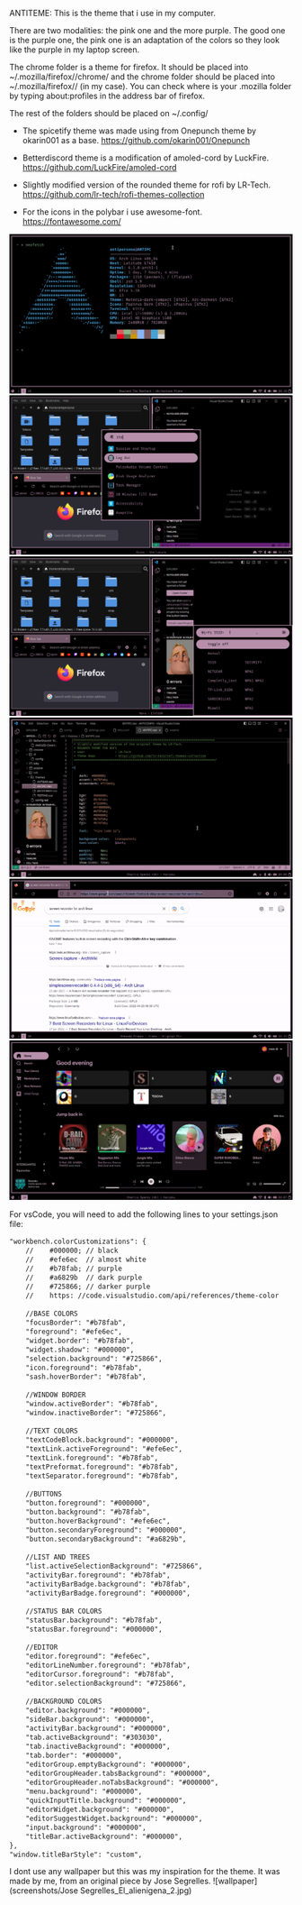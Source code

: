 ANTITEME:
This is the theme that i use in my computer.
    
There are two modalities: the pink one and the more purple. The good one is the purple one, the pink one is an adaptation of the colors so they look like the purple in my laptop screen.


The chrome folder is a theme for firefox. It should be placed into ~/.mozilla/firefox/<profile>/chrome/ and the chrome folder should be placed into ~/.mozilla/firefox/<profile>/ (in my case). You can check where is your .mozilla folder by typing about:profiles in the address bar of firefox.

The rest of the folders should be placed on ~/.config/


- The spicetify theme was made using from Onepunch theme by okarin001 as a base.
    https://github.com/okarin001/Onepunch

- Betterdiscord theme is a modification of amoled-cord by LuckFire.
    https://github.com/LuckFire/amoled-cord
- Slightly modified version of the rounded theme for rofi by LR-Tech.
    https://github.com/lr-tech/rofi-themes-collection

- For the icons in the polybar i use awesome-font.
    https://fontawesome.com/


![terminal](screenshots/fetch.png)
![rofi1](screenshots/rofi_1.png)
![rofi2](screenshots/rofi_2.png)
![vscode](screenshots/vscode.png)
![firefox](screenshots/firefox.gif)
![spotify](screenshots/spoti.png)

For vsCode, you will need to add the following lines to your settings.json file:

```
"workbench.colorCustomizations": {
    //    #000000; // black
    //    #efe6ec  // almost white
    //    #b78fab; // purple
    //    #a6829b  // dark purple
    //    #725866; // darker purple   
    //    https: //code.visualstudio.com/api/references/theme-color

    //BASE COLORS
    "focusBorder": "#b78fab",
    "foreground": "#efe6ec",
    "widget.border": "#b78fab",
    "widget.shadow": "#000000",
    "selection.background": "#725866",
    "icon.foreground": "#b78fab",
    "sash.hoverBorder": "#b78fab",

    //WINDOW BORDER
    "window.activeBorder": "#b78fab",
    "window.inactiveBorder": "#725866",

    //TEXT COLORS
    "textCodeBlock.background": "#000000",
    "textLink.activeForeground": "#efe6ec",
    "textLink.foreground": "#b78fab",
    "textPreformat.foreground": "#b78fab",
    "textSeparator.foreground": "#b78fab",
 
    //BUTTONS
    "button.foreground": "#000000",
    "button.background": "#b78fab",
    "button.hoverBackground": "#efe6ec",
    "button.secondaryForeground": "#000000",
    "button.secondaryBackground": "#a6829b",

    //LIST AND TREES
    "list.activeSelectionBackground": "#725866",
    "activityBar.foreground": "#b78fab",
    "activityBarBadge.background": "#b78fab",
    "activityBarBadge.foreground": "#000000",

    //STATUS BAR COLORS
    "statusBar.background": "#b78fab",
    "statusBar.foreground": "#000000",

    //EDITOR 
    "editor.foreground": "#efe6ec",
    "editorLineNumber.foreground": "#b78fab",
    "editorCursor.foreground": "#b78fab",
    "editor.selectionBackground": "#725866",

    //BACKGROUND COLORS
    "editor.background": "#000000",
    "sideBar.background": "#000000",
    "activityBar.background": "#000000",
    "tab.activeBackground": "#303030",
    "tab.inactiveBackground": "#000000",
    "tab.border": "#000000",
    "editorGroup.emptyBackground": "#000000",
    "editorGroupHeader.tabsBackground": "#000000",
    "editorGroupHeader.noTabsBackground": "#000000",
    "menu.background": "#000000",
    "quickInputTitle.background": "#000000",
    "editorWidget.background": "#000000",
    "editorSuggestWidget.background": "#000000",
    "input.background": "#000000",
    "titleBar.activeBackground": "#000000",
},
"window.titleBarStyle": "custom",
```

I dont use any wallpaper but this was my inspiration for the theme.
It was made by me, from an original piece by Jose Segrelles.
![wallpaper](screenshots/Jose Segrelles_El_alienigena_2.jpg) 

    

